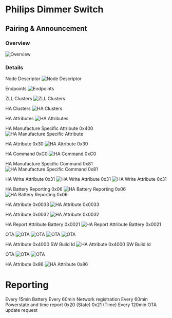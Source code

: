 # Philips Dimmer Switch

## Pairing & Announcement
### Overview
![Overview](img/image1.png?raw=true "Overview")

### Details
Node Descriptor
![Node Descriptor](img/image3.png?raw=true "Node Descriptor")

Endpoints
![Endpoints](img/image4.png?raw=true "Endpoints")

ZLL Clusters
![ZLL Clusters](img/image5.png?raw=true "ZLL Clusters")

HA Clusters
![HA Clusters](img/image6.png?raw=true "HA Clusters")

HA Attributes
![HA Attributes](img/image7.png?raw=true "HA Attributes")

HA Manufacture Specific Attribute 0x400
![HA Manufacture Specific Attribute ](img/image8.png?raw=true "HA Manufacture Specific Attribute ")

HA Attribute 0x30
![HA Attribute 0x30](img/image9.png?raw=true "HA Attribute 0x30")

HA Command 0xC0
![HA Command 0xC0](img/image10.png?raw=true "HA Command 0xC0")

HA Manufacture Specific Command 0x81
![HA Manufacture Specific Command 0x81](img/image11.png?raw=true "HA Manufacture Specific Command 0x81")

HA Write Attribute 0x31
![HA Write Attribute 0x31](img/image12.png?raw=true "HA Write Attribute 0x31")
![HA Write Attribute 0x31](img/image13.png?raw=true "HA Write Attribute 0x31")

HA Battery Reporting 0x06
![HA Battery Reporting 0x06](img/image14.png?raw=true "HA Battery Reporting 0x06")
![HA Battery Reporting 0x06](img/image15.png?raw=true "HA Battery Reporting 0x06")

HA Attribute 0x0033
![HA Attribute 0x0033](img/image16.png?raw=true "HA Attribute 0x0033")

HA Attribute 0x0032
![HA Attribute 0x0032](img/image17.png?raw=true "HA Attribute 0x0032")

HA Report Attribute Battery 0x0021
![HA Report Attribute Battery 0x0021](img/image18.png?raw=true "HA Report Attribute Battery 0x0021")

OTA
![OTA](img/image19.png?raw=true "OTA")
![OTA](img/image20.png?raw=true "OTA")
![OTA](img/image21.png?raw=true "OTA")
![OTA](img/image22.png?raw=true "OTA")

HA Attribute 0x4000 SW Build Id
![HA Attribute 0x4000 SW Build Id](img/image23.png?raw=true "HA Attribute 0x4000 SW Build Id")

OTA
![OTA](img/image24.png?raw=true "OTA")
![OTA](img/image25.png?raw=true "OTA")

HA Attribute 0x86
![HA Attribute 0x86](img/image26.png?raw=true "HA Attribute 0x86")

# Reporting
Every 15min Battery
Every 60min Network registration
Every 60min Powerstate and time report 0x20 (State) 0x21 (Time)
Every 120min OTA update request
